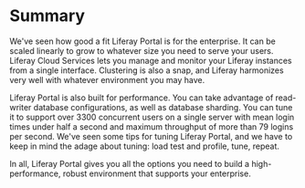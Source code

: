 # Summary [](id=summary-17)

We've seen how good a fit Liferay Portal is for the enterprise. It can be scaled
linearly to grow to whatever size you need to serve your users. Liferay Cloud 
Services lets you manage and monitor your Liferay instances from a single 
interface. Clustering is also a snap, and Liferay harmonizes very well with 
whatever environment you may have.

Liferay Portal is also built for performance. You can take advantage of
read-writer database configurations, as well as database sharding. You can tune
it to support over 3300 concurrent users on a single server with mean login
times under half a second and maximum throughput of more than 79 logins per
second. We've seen some tips for tuning Liferay Portal, and we have to keep in
mind the adage about tuning: load test and profile, tune, repeat.

In all, Liferay Portal gives you all the options you need to build a
high-performance, robust environment that supports your enterprise.
